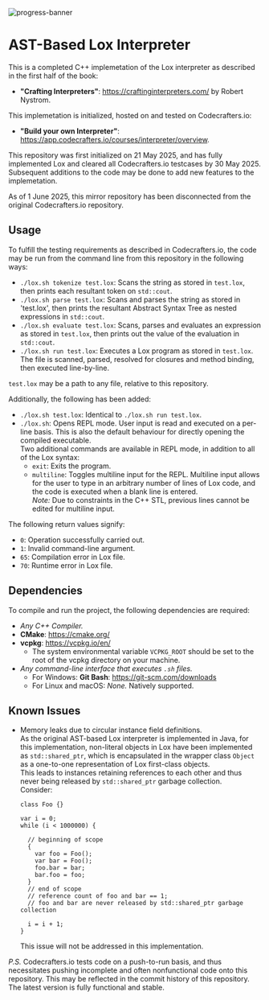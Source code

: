 ![progress-banner](https://backend.codecrafters.io/progress/interpreter/0877c070-7800-493c-8aa4-f0dbca4625bb)
# AST-Based Lox Interpreter

This is a completed C++ implemetation of the Lox interpreter as described in the first half of the book:  
- **"Crafting Interpreters"**: https://craftinginterpreters.com/ by Robert Nystrom.  

This implemetation is initialized, hosted on and tested on Codecrafters.io:  
- **"Build your own Interpreter"**: https://app.codecrafters.io/courses/interpreter/overview.  

This repository was first initialized on 21 May 2025, and has fully implemented Lox and cleared all Codecrafters.io testcases by 30 May 2025.  
Subsequent additions to the code may be done to add new features to the implemetation.  

As of 1 June 2025, this mirror repository has been disconnected from the original Codecrafters.io repository.

## Usage

To fulfill the testing requirements as described in Codecrafters.io, the code may be run from the command line from this repository in the following ways:  

- `./lox.sh tokenize test.lox`: Scans the string as stored in `test.lox`, then prints each resultant token on `std::cout`.  
- `./lox.sh parse test.lox`: Scans and parses the string as stored in 'test.lox', then prints the resultant Abstract Syntax Tree as nested expressions in `std::cout`.  
- `./lox.sh evaluate test.lox`: Scans, parses and evaluates an expression as stored in `test.lox`, then prints out the value of the evaluation in `std::cout`.
- `./lox.sh run test.lox`: Executes a Lox program as stored in `test.lox`. The file is scanned, parsed, resolved for closures and method binding, then executed line-by-line.  

`test.lox` may be a path to any file, relative to this repository.

Additionally, the following has been added:

- `./lox.sh test.lox`: Identical to `./lox.sh run test.lox`. 
- `./lox.sh`: Opens REPL mode. User input is read and executed on a per-line basis. This is also the default behaviour for directly opening the compiled executable.  
  Two additional commands are available in REPL mode, in addition to all of the Lox syntax:
  - `exit`: Exits the program.
  - `multiline`: Toggles multiline input for the REPL. Multiline input allows for the user to type in an arbitrary number of lines of Lox code, and the code is executed when a blank line is entered.  
    *Note:* Due to constraints in the C++ STL, previous lines cannot be edited for multiline input.

The following return values signify:
- `0`: Operation successfully carried out.
- `1`: Invalid command-line argument.
- `65`: Compilation error in Lox file.
- `70`: Runtime error in Lox file.

## Dependencies

To compile and run the project, the following dependencies are required:
- *Any C++ Compiler.*
- **CMake**: https://cmake.org/
- **vcpkg**: https://vcpkg.io/en/
  - The system environmental variable `VCPKG_ROOT` should be set to the root of the vcpkg directory on your machine.
- *Any command-line interface that executes `.sh` files.*
  - For Windows: **Git Bash**: https://git-scm.com/downloads
  - For Linux and macOS: *None.* Natively supported.  

## Known Issues

- Memory leaks due to circular instance field definitions.  
  As the original AST-based Lox interpreter is implemented in Java, for this implementation, non-literal objects in Lox have been implemented as `std::shared_ptr`, which is encapsulated in the wrapper class `Object` as a one-to-one representation of Lox first-class objects.  
  This leads to instances retaining references to each other and thus never being released by `std::shared_ptr` garbage collection.  
  Consider:
  ```
  class Foo {}

  var i = 0;
  while (i < 1000000) {

    // beginning of scope
    {
      var foo = Foo();
      var bar = Foo();
      foo.bar = bar;
      bar.foo = foo;
    }
    // end of scope
    // reference count of foo and bar == 1;
    // foo and bar are never released by std::shared_ptr garbage collection

    i = i + 1;
  }
  ```  
  This issue will not be addressed in this implementation.



*P.S.* Codecrafters.io tests code on a push-to-run basis, and thus necessitates pushing incomplete and often nonfunctional code onto this repository. This may be reflected in the commit history of this repository.  
The latest version is fully functional and stable.